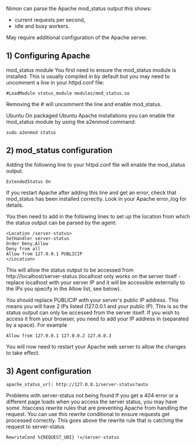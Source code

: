 Nimon can parse the Apache mod_status output this shows:

 - current requests per second, 
 - idle and busy workers. 
 
May require additional configuration of the Apache server.

## 1) Configuring Apache

mod_status module
You first need to ensure the mod_status module is installed. This is usually compiled in by default but you may need to uncomment a line in your httpd.conf file: 

    #LoadModule status_module modules/mod_status.so
Removing the # will uncomment the line and enable mod_status.

Ubuntu
On packaged Ubuntu Apache installations you can enable the mod_status module by using the a2enmod command:

    sudo a2enmod status
    
## 2) mod_status configuration

Adding the following line to your httpd.conf file will enable the mod_status output. 

    ExtendedStatus On

If you restart Apache after adding this line and get an error, check that mod_status has been installed correctly. Look in your Apache error_log for details.

You then need to add in the following lines to set up the location from which the status output can be parsed by the agent: 

    <Location /server-status>
    SetHandler server-status
    Order Deny,Allow
    Deny from all
    Allow from 127.0.0.1 PUBLICIP
    </Location>
    
This will allow the status output to be accessed from http://localhost/server-status (localhost only works on the server itself - replace localhost with your server IP and it will be accessible externally to the IPs you specify in the Allow list, see below).

You should replace PUBLICIP with your server's public IP address. This means you will have 2 IPs listed (127.0.0.1 and your public IP). This is so the status output can only be accessed from the server itself. If you wish to access it from your browser, you need to add your IP address in (separated by a space). For example

    Allow from 127.0.0.1 127.0.0.2 127.0.0.3
    
You will now need to restart your Apache web server to allow the changes to take effect. 

## 3) Agent configuration

    apache_status_url: http://127.0.0.1/server-status?auto

Problems with server-status not being found
If you get a 404 error or a different page loads when you access the server status, you may have some .htaccess rewrite rules that are preventing Apache from handling the request. You can use this rewrite conditional to ensure requests get processed correctly. This goes above the rewrite rule that is catching the request to server-status 

    RewriteCond %{REQUEST_URI} !=/server-status